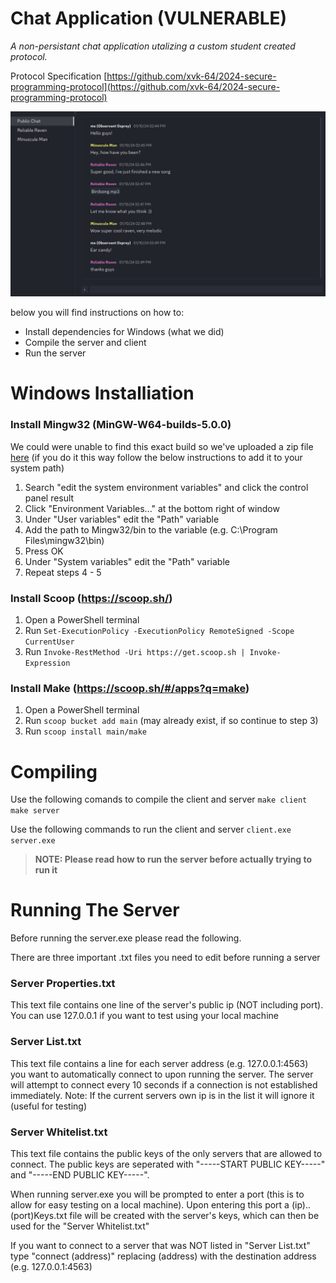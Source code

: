# Chat Application (VULNERABLE)

*A non-persistant chat application utalizing a custom student created protocol.*

Protocol Specification [https://github.com/xvk-64/2024-secure-programming-protocol](https://github.com/xvk-64/2024-secure-programming-protocol)

![Visual Example](Visual.png)

below you will find instructions on how to:
* Install dependencies for Windows (what we did)
* Compile the server and client
* Run the server

# Windows Installiation 

### Install Mingw32 (MinGW-W64-builds-5.0.0) 

We could were unable to find this exact build so we've uploaded a zip file <a href="https://www.dropbox.com/scl/fi/n4gfhcrpt2qofi9m0yjwb/mingw32.zip?rlkey=btj1nuxzxli85ppwb9beqiuyd&st=17e7dmtw&dl=0" target="_blank">here</a>
(if you do it this way follow the below instructions to add it to your system path) 

1. 	Search "edit the system environment variables" and click the control panel result 
2.	Click "Environment Variables..." at the bottom right of window
3.	Under "User variables" edit the "Path" variable
4.	Add the path to Mingw32/bin to the variable (e.g. C:\Program Files\mingw32\bin)
5.	Press OK
6.	Under "System variables" edit the "Path" variable
7.	Repeat steps 4 - 5

### Install Scoop (https://scoop.sh/)

1. Open a PowerShell terminal
2. Run `Set-ExecutionPolicy -ExecutionPolicy RemoteSigned -Scope CurrentUser`
3. Run `Invoke-RestMethod -Uri https://get.scoop.sh | Invoke-Expression`

###	Install Make (https://scoop.sh/#/apps?q=make)

1. Open a PowerShell terminal
2. Run `scoop bucket add main` (may already exist, if so continue to step 3)
3. Run `scoop install main/make`

# Compiling

Use the following comands to compile the client and server
`make client`
`make server`

Use the following commands to run the client and server
`client.exe`
`server.exe`  

>**NOTE: Please read how to run the server before actually trying to run it**

# Running The Server

Before running the server.exe please read the following.

There are three important .txt files you need to edit before running a server 

### Server Properties.txt
This text file contains one line of the server's public ip (NOT including port).
You can use 127.0.0.1 if you want to test using your local machine

### Server List.txt
This text file contains a line for each server address (e.g. 127.0.0.1:4563) you want to automatically connect to upon running the server.
The server will attempt to connect every 10 seconds if a connection is not established immediately.
Note: If the current servers own ip is in the list it will ignore it (useful for testing)

### Server Whitelist.txt
This text file contains the public keys of the only servers that are allowed to connect. 
The public keys are seperated with "-----START PUBLIC KEY-----" and "-----END PUBLIC KEY-----".

When running server.exe you will be prompted to enter a port (this is to allow for easy testing on a local machine).
Upon entering this port a (ip)..(port)Keys.txt file will be created with the server's keys, which can then be used for the "Server Whitelist.txt"

If you want to connect to a server that was NOT listed in "Server List.txt" type "connect (address)" replacing (address)
with the destination address (e.g. 127.0.0.1:4563)  


